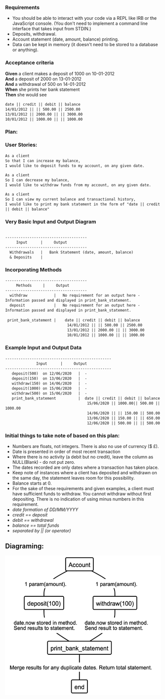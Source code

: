 ### Requirements

* You should be able to interact with your code via a REPL like IRB or the JavaScript console.  (You don't need to implement a command line interface that takes input from STDIN.)
* Deposits, withdrawal.
* Account statement (date, amount, balance) printing.
* Data can be kept in memory (it doesn't need to be stored to a database or anything).

### Acceptance criteria

**Given** a client makes a deposit of 1000 on 10-01-2012  
**And** a deposit of 2000 on 13-01-2012  
**And** a withdrawal of 500 on 14-01-2012  
**When** she prints her bank statement  
**Then** she would see

```
date || credit || debit || balance
14/01/2012 || || 500.00 || 2500.00
13/01/2012 || 2000.00 || || 3000.00
10/01/2012 || 1000.00 || || 1000.00
```

### Plan:

### User Stories:

```
As a client
So that I can increase my balance,
I would like to deposit funds to my account, on any given date.
```

```
As a client
So I can decrease my balance,
I would like to withdraw funds from my account, on any given date.
```

```
As a client
So I can view my current balance and transactional history,
I would like to print my bank statement in the form of "date || credit || debit || balance"
```

### Very Basic Input and Output Diagram

```

-------------------------------------
     Input      |     Output
-------------------------------------
  Withdrawals   |   Bank Statement (date, amount, balance)
  & Deposits    |

```

### Incorporating Methods

```
-------------------------------------
     Methods     |     Output
-------------------------------------
  withdraw            |   No requirement for an output here - Information passed and displayed in print_bank_statement.
  deposit             |   No requirement for an output here - Information passed and displayed in print_bank_statement.

 print_bank_statement |    date || credit || debit || balance
                            14/01/2012 || || 500.00 || 2500.00
                            13/01/2012 || 2000.00 || || 3000.00
                            10/01/2012 || 1000.00 || || 1000.00  
```              

### Example Input and Output Data

 ```
 ------------------------------------------------
               Input      |     Output
 ------------------------------------------------
    deposit(500)  on 12/06/2020   |  -      
    deposit(150)  on 13/06/2020   |  -
    withdraw(150) on 14/06/2020   |  -
    deposit(1000) on 15/06/2020   |  -
    withdraw(500) on 15/06/2020   |  -
    print_bank_statement          |  date || credit || debit || balance
                                      15/06/2020 || 1000.00|| 500.00 || 1000.00
                                      14/06/2020 || || 150.00 || 500.00
                                      13/06/2020 || 150.00 || || 650.00
                                      12/06/2020 || 500.00 || || 500.00

 ```

### Initial things to take note of based on this plan:

* Numbers are floats, not integers. There is also no use of currency ($ £).
* Date is presented in order of most recent transaction
* Where there is no activity (a debit but no credit), leave the column as NULL(Blank) - do not put zero.
* The dates recorded are only dates where a transaction has taken place.
* Keep note of instances where a client has deposited and withdrawn on the same day, the statement leaves room for this possibility.
* Balance starts at 0.
* For the sake of these requirements and given examples, a client must have sufficient funds to withdraw. You cannot withdraw without
first depositing. There is no indication of using minus numbers in this requirement.
* *date formation of DD/MM/YYYY*
* *credit == deposit*
* *debit == withdrawal*
* *balance == total funds*
* *separated by || (or operator)*


## Diagraming:

<img src="./img/bank_diagram.png" width="600" height="450" />
